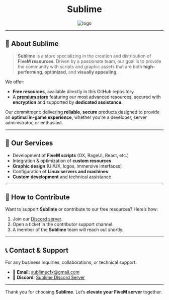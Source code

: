 <h1 align="center">Sublime</h1>

<div align="center">
  <img src="https://cdn.discordapp.com/attachments/1270395429883744391/1371821960312389796/banner.png?ex=68248842&is=682336c2&hm=1c78df432336722f3830ddfb1fdbfca43816bde5406727b753ff8862d3dcaab0&" alt="logo">
</div>

---

## 🌟 About **Sublime**

> **Sublime** is a store specializing in the creation and distribution of **FiveM resources**. Driven by a passionate team, our goal is to provide the community with scripts and graphic assets that are both **high-performing**, **optimized**, and **visually appealing**.

We offer:  
- **Free resources**, available directly in this GitHub repository.  
- A **[premium store](https://discord.gg/sublimestore)** featuring our most advanced resources, secured with **encryption** and supported by **dedicated assistance**.

Our commitment: delivering **reliable**, **secure** products designed to provide an **optimal in-game experience**, whether you're a developer, server administrator, or enthusiast.

---

## 🔧 **Our Services**

- Development of **FiveM scripts** (OX, RageUI, React, etc.)
- Integration & optimization of **custom resources**
- **Graphic design** (UI/UX, logos, immersive interfaces)
- Configuration of **Linux servers and machines**
- **Custom development** and technical assistance

---

## 🤝 **How to Contribute**

Want to support **Sublime** or contribute to our free resources? Here’s how:

1. Join our [Discord server](https://discord.gg/sublimestore).
2. Open a ticket in the contributor support channel.
3. A member of the **Sublime** team will reach out shortly.

---

## 📞 **Contact & Support**

For any business inquiries, collaborations, or technical support:

- 📧 **Email**: sublimecfx@gmail.com
- 💬 **Discord**: [Sublime Discord Server](https://discord.gg/sublimestore)

---

Thank you for choosing **Sublime**. Let’s **elevate your FiveM server** together.
